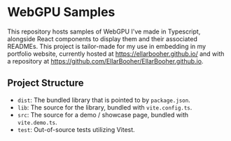 # WebGPU Samples

This repository hosts samples of WebGPU I've made in Typescript, alongside React components to display them and their associated READMEs. This project is tailor-made for my use in embedding in my portfolio website, currently hosted at <https://ellarbooher.github.io/> and with a repository at <https://github.com/EllarBooher/EllarBooher.github.io>.

## Project Structure

- `dist`: The bundled library that is pointed to by `package.json`.
- `lib`: The source for the library, bundled with `vite.config.ts`.
- `src`: The source for a demo / showcase page, bundled with `vite.demo.ts`.
- `test`: Out-of-source tests utilizing Vitest.
